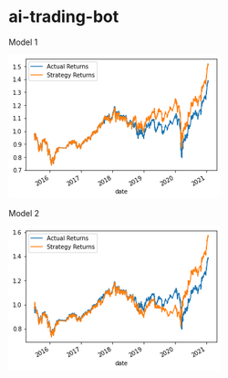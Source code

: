 # ai-trading-bot


Model 1

![Screenshot](https://github.com/madhugirl/ai-trading-bot/blob/main/model_1.png)


Model 2 

![Screenshot](https://github.com/madhugirl/ai-trading-bot/blob/main/model_2.png)

